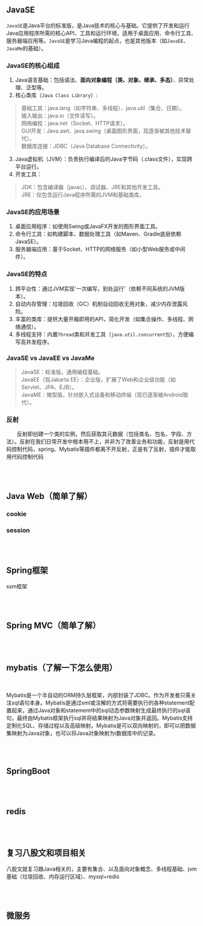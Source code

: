 ## JavaSE
`JavaSE`是Java平台的标准版，是Java技术的核心与基础。它提供了开发和运行Java应用程序所需的核心API、工具和运行环境，适用于桌面应用、命令行工具、服务器端应用等。`JavaSE`是学习Java编程的起点，也是其他版本（如`JavaEE`、`JavaMe`的基础）。
### JavaSE的核心组成
1. Java语言基础：包括语法、**面向对象编程（类、对象、继承、多态）**、异常处理、泛型等。
2. 核心类库（`Java Class Library`）:
>基础工具：java.lang（如字符串、多线程）、java.util（集合、日期）。<br>输入输出：java.io（文件读写）。<br>
网络编程：java.net（Socket、HTTP请求）。<br>
GUI开发：Java.awt、java.swing（桌面图形界面，现逐渐被其他技术替代）。<br>数据库连接：JDBC（Java Database Connectivity）。
3. Java虚拟机（JVM）：负责执行编译后的Java字节码（.class文件），实现跨平台运行。
4. 开发工具：
>JDK：包含编译器（javac）、调试器、JRE和其他开发工具。<br>
JRE：仅包含运行Java程序所需的JVM和基础类库。
### JavaSE的应用场景
1. 桌面应用程序：如使用Swing或JavaFX开发的图形界面工具。
2. 命令行工具：如构建脚本、数据处理工具（如Maven、Gradle底层依赖JavaSE）。
3. 服务器端应用：基于Socket、HTTP的网络服务（如小型Web服务或中间件）。
### JavaSE的特点
1. 跨平台性：通过JVM实现'一次编写，到处运行'（依赖不同系统的JVM版本）。
2. 自动内存管理：垃圾回收（GC）机制自动回收无用对象，减少内存泄露风险。
3. 丰富的类库：提供大量开箱即用的API，简化开发（如集合操作、多线程、网络通信）。
4. 多线程支持：内置`Thread`类和并发工具（`java.util.concurrent包`），方便编写高并发程序。
### JavaSE vs JavaEE vs JavaMe
>JavaSE：标准版，通用编程基础。<br>
JavaEE（现Jakarta EE）：企业版，扩展了Web和企业级功能（如Servlet、JPA、EJB）。<br>
JavaME：微型版，针对嵌入式设备和移动终端（现已逐渐被Android取代）。
### 反射
<p style="text-indent: 2em">反射即创建一个类的实例，然后获取其元数据（包括类名、包名、字段、方法）。反射在我们日常开发中根本用不上，并非为了改善业务和功能，反射是用代码控制代码，spring、Mybatis等插件都离不开反射，正是有了反射，插件才能取用代码控制代码</p>

<br>
<br>

## Java Web（简单了解）
### cookie
### session

<br>
<br>

## Spring框架
ssm框架

<br>
<br>

## Spring MVC（简单了解）

<br>
<br>

## mybatis（了解一下怎么使用）

<br>

Mybatis是一个半自动的ORM持久层框架，内部封装了JDBC。作为开发者只需关注sql语句本身。Mybatis是通过xml或注解的方式将需要执行的各种statement配置起来，通过Java对象和statement中的sql动态参数映射生成最终执行的sql语句，最终由Mybatis框架执行sql并将结果映射为Java对象并返回。Mybatis支持定制化SQL、存储过程以及高级映射。Mybatis是可以双向映射的，即可以把数据集映射为Java对象，也可以将Java对象映射为i数据库中的记录。

<br>
<br>

## SpringBoot

<br>
<br>

## redis

<br>
<br>

## 复习八股文和项目相关
八股文就复习跟Java相关的，主要有集合、以及面向对象概念、多线程基础、jvm基础（垃圾回收、内存运行区域）、mysql+redis

<br>
<br>

## 微服务